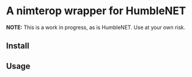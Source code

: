 # A nimterop wrapper for HumbleNET

**NOTE:** This is a work in progress, as is HumbleNET. Use at your own risk.

## Install

## Usage




